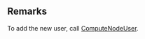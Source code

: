 ## Remarks  
 To add the new user, call [ComputeNodeUser](assetId:///T:Microsoft.Azure.Batch.ComputeNodeUser?qualifyHint=False&autoUpgrade=True).